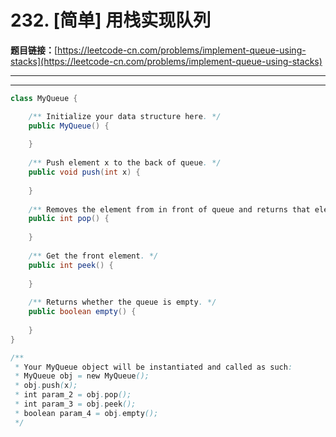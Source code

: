 # 232. [简单] 用栈实现队列

**题目链接：**[https://leetcode-cn.com/problems/implement-queue-using-stacks](https://leetcode-cn.com/problems/implement-queue-using-stacks)

---

<Cards card="leetcode_232_implement-queue-using-stacks"></Cards>

---

```java
class MyQueue {

    /** Initialize your data structure here. */
    public MyQueue() {
        
    }
    
    /** Push element x to the back of queue. */
    public void push(int x) {
        
    }
    
    /** Removes the element from in front of queue and returns that element. */
    public int pop() {
        
    }
    
    /** Get the front element. */
    public int peek() {
        
    }
    
    /** Returns whether the queue is empty. */
    public boolean empty() {
        
    }
}

/**
 * Your MyQueue object will be instantiated and called as such:
 * MyQueue obj = new MyQueue();
 * obj.push(x);
 * int param_2 = obj.pop();
 * int param_3 = obj.peek();
 * boolean param_4 = obj.empty();
 */
```